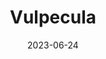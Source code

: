 ---
title: "Vulpecula"
cc-type: constellation
borders:
  - Cygnus
  - Delphinus
  - Hercules
  - Lyra
  - Pegasus
  - Sagitta
date: 2023-06-24
hashtag: vulpecula
subdivision-of:
  - northern celestial hemisphere
tags:
  - Fox
  - Constellation
---